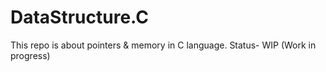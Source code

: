 # DataStructure.C
This repo is about pointers & memory in C language.
Status- WIP (Work in progress)
